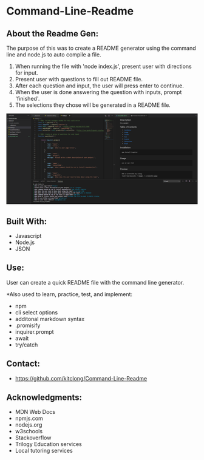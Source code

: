 # Command-Line-Readme

## About the Readme Gen:

The purpose of this was to create a README generator using the command line and node.js to auto compile a file. 

1. When running the file with 'node index.js', present user with directions for input.
2. Present user with questions to fill out README file.
3. After each question and input, the user will press enter to continue.
4. When the user is done answering the question with inputs, prompt 'finished'.
5. The selections they chose will be generated in a README file.

![Screenshot of page](assets/pic1.PNG)

## Built With:

* Javascript
* Node.js
* JSON

## Use:

User can create a quick README file with the command line generator. 

*Also used to learn, practice, test, and implement: 
* npm
* cli select options
* additonal markdown syntax
* .promisify
* inquirer.prompt
* await
* try/catch 

## Contact:

* https://github.com/kitclong/Command-Line-Readme

## Acknowledgments:

* MDN Web Docs
* npmjs.com
* nodejs.org 
* w3schools
* Stackoverflow
* Trilogy Education services
* Local tutoring services
